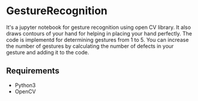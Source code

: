 # GestureRecognition
It's a jupyter notebook for gesture recognition using open CV library. It also draws contours of your hand for helping in placing your hand perfectly. The code is implementd for determining gestures from 1 to 5. You can increase the number of gestures by calculating the number of defects in your gesture and adding it to the code.

## Requirements
* Python3
* OpenCV



